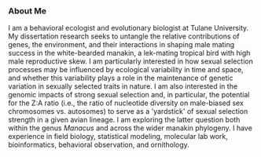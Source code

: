 ### About Me

I am a behavioral ecologist and evolutionary biologist at Tulane University. My dissertation research seeks to untangle the relative contributions of genes, the environment, and their interactions in shaping male mating success in the white-bearded manakin, a lek-mating tropical bird with high male reproductive skew. I am particularly interested in how sexual selection processes may be influenced by ecological variability in time and space, and whether this variability plays a role in the maintenance of genetic variation in sexually selected traits in nature. I am also interested in the genomic impacts of strong sexual selection and, in particular, the potential for the Z:A ratio (i.e., the ratio of nucleotide diversity on male-biased sex chromosomes vs. autosomes) to serve as a 'yardstick' of sexual selection strength in a given avian lineage. I am exploring the latter question both within the genus <i>Manacus</i> and across the wider manakin phylogeny. I have experience in field biology, statistical modeling, molecular lab work, bioinformatics, behavioral observation, and ornithology.


